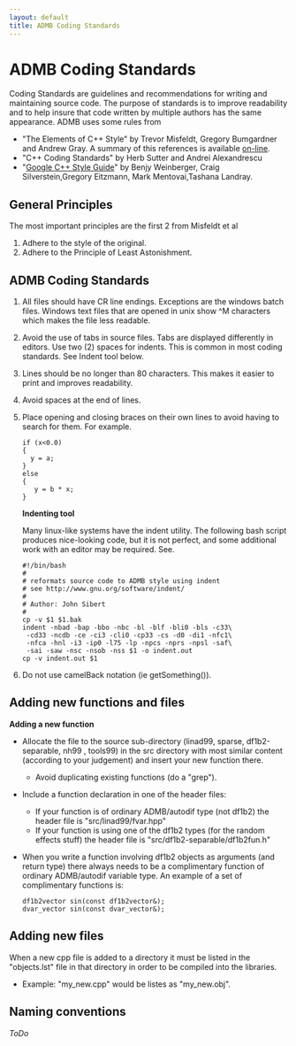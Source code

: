 ```yaml
---
layout: default
title: ADMB Coding Standards
---
```


ADMB Coding Standards
=====================

Coding Standards are guidelines and recommendations for writing and maintaining source code.  The  purpose of standards is to improve readability and to help insure that code written by multiple authors has the same appearance. ADMB uses some rules from

* "The Elements of C++ Style" by Trevor Misfeldt, Gregory Bumgardner and Andrew Gray. A summary of this references is available [on-line](http://www.abxsoft.com/ecs/ecs-std.html).
* "C++ Coding Standards" by Herb Sutter and Andrei Alexandrescu
* "[Google C++ Style Guide](http://google-styleguide.googlecode.com/svn/trunk/cppguide.xml)" by Benjy Weinberger, Craig Silverstein,Gregory Eitzmann, Mark Mentovai,Tashana Landray.

General Principles
------------------

The most important principles are the first 2 from Misfeldt et al

1. Adhere to the style of the original.
2. Adhere to the Principle of Least Astonishment.

ADMB Coding Standards
---------------------

1. All files should have CR line endings. Exceptions are the windows batch files. Windows text files that are opened in unix show ^M characters which makes the file less readable.
2. Avoid the use of tabs in source files. Tabs are displayed differently in editors. Use two (2) spaces for indents. This is common in most coding standards.  See Indent tool below.
3. Lines should be no longer than 80 characters. This makes it easier to print and improves readability.
4. Avoid spaces at the end of lines.
5. Place opening and closing braces on their own lines to avoid having to search for them. For example. 

   ```
   if (x<0.0)
   {
     y = a;
   }
   else
   {
      y = b * x;
   }
   ```

   **Indenting tool**

   Many linux-like systems have the indent utility. The following bash script produces nice-looking code, but it is not perfect, and some additional work with an editor may be required. See.

   ```
   #!/bin/bash
   #
   # reformats source code to ADMB style using indent
   # see http://www.gnu.org/software/indent/
   #
   # Author: John Sibert
   #
   cp -v $1 $1.bak
   indent -nbad -bap -bbo -nbc -bl -blf -bli0 -bls -c33\
    -cd33 -ncdb -ce -ci3 -cli0 -cp33 -cs -d0 -di1 -nfc1\
    -nfca -hnl -i3 -ip0 -l75 -lp -npcs -nprs -npsl -saf\
    -sai -saw -nsc -nsob -nss $1 -o indent.out
   cp -v indent.out $1
   ```

6. Do not use camelBack notation (ie getSomething()).

Adding new functions and files
------------------------------

**Adding a new function**

* Allocate the file to the source sub-directory (linad99,  sparse, df1b2-separable,  nh99 , tools99)  in the  src directory with most similar content (according to your judgement) and insert your new function there. 
  * Avoid duplicating existing functions (do a "grep").
* Include a function declaration in one of the header files:
  * If your function is of ordinary ADMB/autodif type (not df1b2) the header file is "src/linad99/fvar.hpp"
  * If your function is using one of the df1b2 types (for the random effects stuff) the header file is "src/df1b2-separable/df1b2fun.h"
* When you write a function involving df1b2 objects as arguments (and return type) there always needs to be a complimentary function of ordinary ADMB/autodif variable type. An example of a set of complimentary functions is:

  ```
  df1b2vector sin(const df1b2vector&);
  dvar_vector sin(const dvar_vector&);
  ```

Adding new files
----------------

When a new cpp file is added to a directory it must be listed in the "objects.lst" file in that directory in order to be compiled into the libraries. 

  * Example: "my_new.cpp" would be listes as "my_new.obj".

Naming conventions
----------------
_ToDo_


